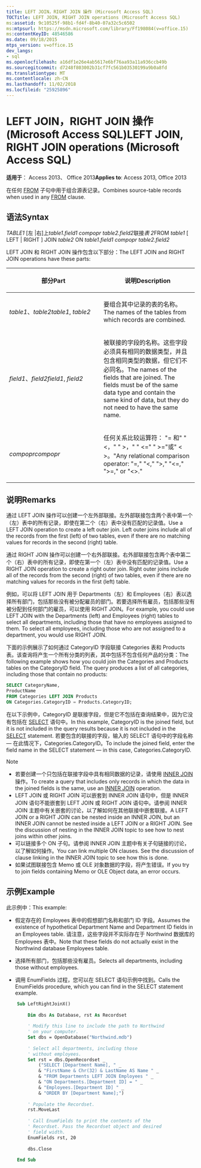 ```yaml
---
title: LEFT JOIN，RIGHT JOIN 操作 (Microsoft Access SQL)
TOCTitle: LEFT JOIN, RIGHT JOIN operations (Microsoft Access SQL)
ms:assetid: 9c10525f-98b1-fd4f-8b40-07a32c5c6502
ms:mtpsurl: https://msdn.microsoft.com/library/Ff198084(v=office.15)
ms:contentKeyID: 48546586
ms.date: 09/18/2015
mtps_version: v=office.15
dev_langs:
- sql
ms.openlocfilehash: a16df1e26e4ab5617e6bf76aa93a11a936ccb49b
ms.sourcegitcommit: d7248f803002b31cf7fc561b03530199a9b0a8fd
ms.translationtype: MT
ms.contentlocale: zh-CN
ms.lasthandoff: 11/02/2018
ms.locfileid: "25925896"
---
```

# <a name="left-join-right-join-operations-microsoft-access-sql"></a><span data-ttu-id="8b76b-102">LEFT JOIN，RIGHT JOIN 操作 (Microsoft Access SQL)</span><span class="sxs-lookup"><span data-stu-id="8b76b-102">LEFT JOIN, RIGHT JOIN operations (Microsoft Access SQL)</span></span>

<span data-ttu-id="8b76b-103">**适用于**： Access 2013、 Office 2013</span><span class="sxs-lookup"><span data-stu-id="8b76b-103">**Applies to**: Access 2013, Office 2013</span></span>

<span data-ttu-id="8b76b-104">在任何 [FROM](https://msdn.microsoft.com/library/ff836674\(v=office.15\)) 子句中用于组合源表记录。</span><span class="sxs-lookup"><span data-stu-id="8b76b-104">Combines source-table records when used in any [FROM](https://msdn.microsoft.com/library/ff836674\(v=office.15\)) clause.</span></span>

## <a name="syntax"></a><span data-ttu-id="8b76b-105">语法</span><span class="sxs-lookup"><span data-stu-id="8b76b-105">Syntax</span></span>

<span data-ttu-id="8b76b-106">*TABLE1* \[左 |右\]上*table1.field1* *compopr table2.field2*联接*表 2*</span><span class="sxs-lookup"><span data-stu-id="8b76b-106">FROM *table1* \[ LEFT | RIGHT \] JOIN *table2* ON *table1.field1* *compopr table2.field2*</span></span>

<span data-ttu-id="8b76b-107">LEFT JOIN 和 RIGHT JOIN 操作包含以下部分：</span><span class="sxs-lookup"><span data-stu-id="8b76b-107">The LEFT JOIN and RIGHT JOIN operations have these parts:</span></span>

<table>
<colgroup>
<col style="width: 50%" />
<col style="width: 50%" />
</colgroup>
<thead>
<tr class="header">
<th><p><span data-ttu-id="8b76b-108">部分</span><span class="sxs-lookup"><span data-stu-id="8b76b-108">Part</span></span></p></th>
<th><p><span data-ttu-id="8b76b-109">说明</span><span class="sxs-lookup"><span data-stu-id="8b76b-109">Description</span></span></p></th>
</tr>
</thead>
<tbody>
<tr class="odd">
<td><p><span data-ttu-id="8b76b-110"><em>table1</em>、<em>table2</em></span><span class="sxs-lookup"><span data-stu-id="8b76b-110"><em>table1</em>, <em>table2</em></span></span></p></td>
<td><p><span data-ttu-id="8b76b-111">要组合其中记录的表的名称。</span><span class="sxs-lookup"><span data-stu-id="8b76b-111">The names of the tables from which records are combined.</span></span></p></td>
</tr>
<tr class="even">
<td><p><span data-ttu-id="8b76b-112"><em>field1</em>、<em>field2</em></span><span class="sxs-lookup"><span data-stu-id="8b76b-112"><em>field1</em>, <em>field2</em></span></span></p></td>
<td><p><span data-ttu-id="8b76b-p101">被联接的字段的名称。这些字段必须具有相同的数据类型，并且包含相同类型的数据，但它们不必同名。</span><span class="sxs-lookup"><span data-stu-id="8b76b-p101">The names of the fields that are joined. The fields must be of the same data type and contain the same kind of data, but they do not need to have the same name.</span></span></p></td>
</tr>
<tr class="odd">
<td><p><span data-ttu-id="8b76b-115"><em>compopr</em></span><span class="sxs-lookup"><span data-stu-id="8b76b-115"><em>compopr</em></span></span></p></td>
<td><p><span data-ttu-id="8b76b-116">任何关系比较运算符： &quot;= 和&quot; &quot; &lt;，&quot; &quot; &gt;，&quot; &quot; &lt;=&quot; &quot; &gt;=&quot;或&quot; &lt; &gt;。&quot;</span><span class="sxs-lookup"><span data-stu-id="8b76b-116">Any relational comparison operator: &quot;=,&quot; &quot;&lt;,&quot; &quot;&gt;,&quot; &quot;&lt;=,&quot; &quot;&gt;=,&quot; or &quot;&lt;&gt;.&quot;</span></span></p></td>
</tr>
</tbody>
</table>


## <a name="remarks"></a><span data-ttu-id="8b76b-117">说明</span><span class="sxs-lookup"><span data-stu-id="8b76b-117">Remarks</span></span>

<span data-ttu-id="8b76b-p102">通过 LEFT JOIN 操作可以创建一个左外部联接。左外部联接包含两个表中第一个（左）表中的所有记录，即使在第二个（右）表中没有匹配的记录值。</span><span class="sxs-lookup"><span data-stu-id="8b76b-p102">Use a LEFT JOIN operation to create a left outer join. Left outer joins include all of the records from the first (left) of two tables, even if there are no matching values for records in the second (right) table.</span></span>

<span data-ttu-id="8b76b-p103">通过 RIGHT JOIN 操作可以创建一个右外部联接。右外部联接包含两个表中第二个（右）表中的所有记录，即使在第一个（左）表中没有匹配的记录值。</span><span class="sxs-lookup"><span data-stu-id="8b76b-p103">Use a RIGHT JOIN operation to create a right outer join. Right outer joins include all of the records from the second (right) of two tables, even if there are no matching values for records in the first (left) table.</span></span>

<span data-ttu-id="8b76b-p104">例如，可以将 LEFT JOIN 用于 Departments（左）和 Employees（右）表以选择所有部门，包括那些没有被分配雇员的部门。若要选择所有雇员，包括那些没有被分配到任何部门的雇员，可以使用 RIGHT JOIN。</span><span class="sxs-lookup"><span data-stu-id="8b76b-p104">For example, you could use LEFT JOIN with the Departments (left) and Employees (right) tables to select all departments, including those that have no employees assigned to them. To select all employees, including those who are not assigned to a department, you would use RIGHT JOIN.</span></span>

<span data-ttu-id="8b76b-p105">下面的示例展示了如何通过 CategoryID 字段联接 Categories 表和 Products 表。该查询将产生一个所有分类的列表，其中包括不包含任何产品的分类：</span><span class="sxs-lookup"><span data-stu-id="8b76b-p105">The following example shows how you could join the Categories and Products tables on the CategoryID field. The query produces a list of all categories, including those that contain no products:</span></span>

```sql
SELECT CategoryName, 
ProductName 
FROM Categories LEFT JOIN Products 
ON Categories.CategoryID = Products.CategoryID;
```

<span data-ttu-id="8b76b-126">在以下示例中，CategoryID 是联接字段，但是它不包括在查询结果中，因为它没有包括在 [SELECT](select-statement-microsoft-access-sql.md) 语句中。</span><span class="sxs-lookup"><span data-stu-id="8b76b-126">In this example, CategoryID is the joined field, but it is not included in the query results because it is not included in the [SELECT](select-statement-microsoft-access-sql.md) statement.</span></span> <span data-ttu-id="8b76b-127">若要包含的联接的字段，输入的 SELECT 语句中的字段名称 — 在此情况下，Categories.CategoryID。</span><span class="sxs-lookup"><span data-stu-id="8b76b-127">To include the joined field, enter the field name in the SELECT statement — in this case, Categories.CategoryID.</span></span>

> [!NOTE]
> - <span data-ttu-id="8b76b-128">若要创建一个只包括在联接字段中具有相同数据的记录，请使用 [INNER JOIN](inner-join-operation-microsoft-access-sql.md) 操作。</span><span class="sxs-lookup"><span data-stu-id="8b76b-128">To create a query that includes only records in which the data in the joined fields is the same, use an [INNER JOIN](inner-join-operation-microsoft-access-sql.md) operation.</span></span>
> - <span data-ttu-id="8b76b-p107">LEFT JOIN 或 RIGHT JOIN 可以嵌套到 INNER JOIN 语句中，但是 INNER JOIN 语句不能嵌套到 LEFT JOIN 或 RIGHT JOIN 语句中。请参阅 INNER JOIN 主题中有关嵌套的讨论，以了解如何在其他联接中嵌套联接。</span><span class="sxs-lookup"><span data-stu-id="8b76b-p107">A LEFT JOIN or a RIGHT JOIN can be nested inside an INNER JOIN, but an INNER JOIN cannot be nested inside a LEFT JOIN or a RIGHT JOIN. See the discussion of nesting in the INNER JOIN topic to see how to nest joins within other joins.</span></span>
> - <span data-ttu-id="8b76b-p108">可以链接多个 ON 子句。请参阅 INNER JOIN 主题中有关子句链接的讨论，以了解如何操作。</span><span class="sxs-lookup"><span data-stu-id="8b76b-p108">You can link multiple ON clauses. See the discussion of clause linking in the INNER JOIN topic to see how this is done.</span></span>
> - <span data-ttu-id="8b76b-133">如果试图联接包含 Memo 或 OLE 对象数据的字段，将产生错误。</span><span class="sxs-lookup"><span data-stu-id="8b76b-133">If you try to join fields containing Memo or OLE Object data, an error occurs.</span></span>

## <a name="example"></a><span data-ttu-id="8b76b-134">示例</span><span class="sxs-lookup"><span data-stu-id="8b76b-134">Example</span></span>

<span data-ttu-id="8b76b-135">此示例中：</span><span class="sxs-lookup"><span data-stu-id="8b76b-135">This example:</span></span>
- <span data-ttu-id="8b76b-136">假定存在的 Employees 表中的假想部门名称和部门 ID 字段。</span><span class="sxs-lookup"><span data-stu-id="8b76b-136">Assumes the existence of hypothetical Department Name and Department ID fields in an Employees table.</span></span> <span data-ttu-id="8b76b-137">请注意，这些字段并不实际存在于 Northwind 数据库的 Employees 表中。</span><span class="sxs-lookup"><span data-stu-id="8b76b-137">Note that these fields do not actually exist in the Northwind database Employees table.</span></span>

- <span data-ttu-id="8b76b-138">选择所有部门，包括那些没有雇员。</span><span class="sxs-lookup"><span data-stu-id="8b76b-138">Selects all departments, including those without employees.</span></span>

- <span data-ttu-id="8b76b-139">调用 EnumFields 过程，您可以在 SELECT 语句示例中找到。</span><span class="sxs-lookup"><span data-stu-id="8b76b-139">Calls the EnumFields procedure, which you can find in the SELECT statement example.</span></span>


```vb
    Sub LeftRightJoinX() 
     
        Dim dbs As Database, rst As Recordset 
     
        ' Modify this line to include the path to Northwind 
        ' on your computer. 
        Set dbs = OpenDatabase("Northwind.mdb") 
         
        ' Select all departments, including those  
        ' without employees. 
        Set rst = dbs.OpenRecordset _ 
            ("SELECT [Department Name], " _ 
            & "FirstName & Chr(32) & LastName AS Name " _ 
            & "FROM Departments LEFT JOIN Employees " _ 
            & "ON Departments.[Department ID] = " _ 
            & "Employees.[Department ID] " _ 
            & "ORDER BY [Department Name];") 
         
        ' Populate the Recordset. 
        rst.MoveLast 
         
        ' Call EnumFields to print the contents of the  
        ' Recordset. Pass the Recordset object and desired 
        ' field width. 
        EnumFields rst, 20 
     
        dbs.Close 
     
    End Sub
```

